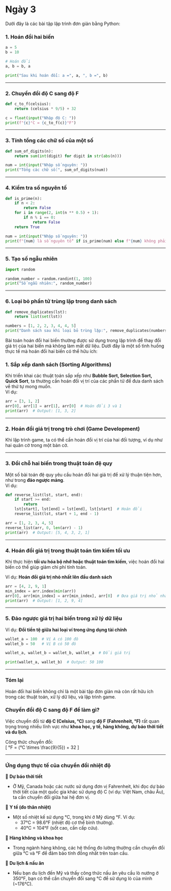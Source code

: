 # Ngày 3

Dưới đây là các bài tập lập trình đơn giản bằng Python:

### 1. **Hoán đổi hai biến**
```python
a = 5
b = 10

# Hoán đổi
a, b = b, a

print("Sau khi hoán đổi: a =", a, ", b =", b)
```

---

### 2. **Chuyển đổi độ C sang độ F**
```python
def c_to_f(celsius):
    return (celsius * 9/5) + 32

c = float(input("Nhập độ C: "))
print(f"{c}°C = {c_to_f(c)}°F")
```

---

### 3. **Tính tổng các chữ số của một số**
```python
def sum_of_digits(n):
    return sum(int(digit) for digit in str(abs(n)))

num = int(input("Nhập số nguyên: "))
print("Tổng các chữ số:", sum_of_digits(num))
```

---

### 4. **Kiểm tra số nguyên tố**
```python
def is_prime(n):
    if n < 2:
        return False
    for i in range(2, int(n ** 0.5) + 1):
        if n % i == 0:
            return False
    return True

num = int(input("Nhập số nguyên: "))
print(f"{num} là số nguyên tố" if is_prime(num) else f"{num} không phải số nguyên tố")
```

---

### 5. **Tạo số ngẫu nhiên**
```python
import random

random_number = random.randint(1, 100)
print("Số ngẫu nhiên:", random_number)
```

---

### 6. **Loại bỏ phần tử trùng lặp trong danh sách**
```python
def remove_duplicates(lst):
    return list(set(lst))

numbers = [1, 2, 2, 3, 4, 4, 5]
print("Danh sách sau khi loại bỏ trùng lặp:", remove_duplicates(numbers))
```

Bài toán hoán đổi hai biến thường được sử dụng trong lập trình để thay đổi giá trị của hai biến mà không làm mất dữ liệu. Dưới đây là một số tình huống thực tế mà hoán đổi hai biến có thể hữu ích:  

### 1. **Sắp xếp danh sách (Sorting Algorithms)**  
Khi triển khai các thuật toán sắp xếp như **Bubble Sort, Selection Sort, Quick Sort**, ta thường cần hoán đổi vị trí của các phần tử để đưa danh sách về thứ tự mong muốn.  
Ví dụ:  
```python
arr = [3, 1, 2]
arr[0], arr[1] = arr[1], arr[0]  # Hoán đổi 3 và 1
print(arr)  # Output: [1, 3, 2]
```

---

### 2. **Hoán đổi giá trị trong trò chơi (Game Development)**  
Khi lập trình game, ta có thể cần hoán đổi vị trí của hai đối tượng, ví dụ như hai quân cờ trong một bàn cờ.  

---

### 3. **Đổi chỗ hai biến trong thuật toán đệ quy**  
Một số bài toán đệ quy yêu cầu hoán đổi hai giá trị để xử lý thuận tiện hơn, như trong **đảo ngược mảng**.  
Ví dụ:  
```python
def reverse_list(lst, start, end):
    if start >= end:
        return
    lst[start], lst[end] = lst[end], lst[start]  # Hoán đổi
    reverse_list(lst, start + 1, end - 1)

arr = [1, 2, 3, 4, 5]
reverse_list(arr, 0, len(arr) - 1)
print(arr)  # Output: [5, 4, 3, 2, 1]
```

---

### 4. **Hoán đổi giá trị trong thuật toán tìm kiếm tối ưu**  
Khi thực hiện **tối ưu hóa bộ nhớ hoặc thuật toán tìm kiếm**, việc hoán đổi hai biến có thể giúp giảm chi phí tính toán.

Ví dụ: **Hoán đổi giá trị nhỏ nhất lên đầu danh sách**  
```python
arr = [4, 2, 9, 1]
min_index = arr.index(min(arr))
arr[0], arr[min_index] = arr[min_index], arr[0]  # Đưa giá trị nhỏ nhất về đầu danh sách
print(arr)  # Output: [1, 2, 9, 4]
```

---

### 5. **Đảo ngược giá trị hai biến trong xử lý dữ liệu**  
Ví dụ: **Đổi tiền tệ giữa hai loại ví trong ứng dụng tài chính**  
```python
wallet_a = 100  # Ví A có 100 đô
wallet_b = 50   # Ví B có 50 đô

wallet_a, wallet_b = wallet_b, wallet_a  # Đổi giá trị

print(wallet_a, wallet_b)  # Output: 50 100
```

---

### **Tóm lại**  
Hoán đổi hai biến không chỉ là một bài tập đơn giản mà còn rất hữu ích trong các thuật toán, xử lý dữ liệu, và lập trình game.


### **Chuyển đổi độ C sang độ F để làm gì?**  

Việc chuyển đổi từ **độ C (Celsius, °C)** sang **độ F (Fahrenheit, °F)** rất quan trọng trong nhiều lĩnh vực như **khoa học, y tế, hàng không, dự báo thời tiết và du lịch**.  

Công thức chuyển đổi:  
\[
°F = (°C \times \frac{9}{5}) + 32
\]

---

### **Ứng dụng thực tế của chuyển đổi nhiệt độ**  

🔹 **Dự báo thời tiết**  
- Ở Mỹ, Canada hoặc các nước sử dụng đơn vị Fahrenheit, khi đọc dự báo thời tiết của một quốc gia khác sử dụng độ C (ví dụ: Việt Nam, châu Âu), ta cần chuyển đổi giữa hai hệ đơn vị.  

🔹 **Y tế (đo thân nhiệt)**  
- Một số nhiệt kế sử dụng °C, trong khi ở Mỹ dùng °F. Ví dụ:  
  - 37°C = 98.6°F (nhiệt độ cơ thể bình thường).  
  - 40°C = 104°F (sốt cao, cần cấp cứu).  

🔹 **Hàng không và khoa học**  
- Trong ngành hàng không, các hệ thống đo lường thường cần chuyển đổi giữa °C và °F để đảm bảo tính đồng nhất trên toàn cầu.  

🔹 **Du lịch & nấu ăn**  
- Nếu bạn du lịch đến Mỹ và thấy công thức nấu ăn yêu cầu lò nướng ở 350°F, bạn có thể cần chuyển đổi sang °C để sử dụng lò của mình (~176°C).